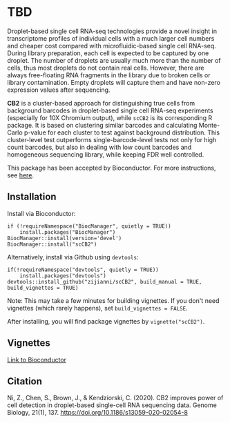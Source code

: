 # TBD

Droplet-based single cell RNA-seq technologies provide a novel insight in transcriptome profiles of individual cells with a much larger cell numbers and cheaper cost compared with microfluidic-based single cell RNA-seq. During library preparation, each cell is expected to be captured by one droplet. The number of droplets are usually much more than the number of cells, thus most droplets do not contain real cells. However, there are always free-floating RNA fragments in the library due to broken cells or library contamination. Empty droplets will capture them and have non-zero expression values after sequencing.

**CB2** is a cluster-based approach for distinguishing true cells from background barcodes in droplet-based single cell RNA-seq experiments (especially for 10X Chromium output), while `scCB2` is its corresponding R package. It is based on clustering similar barcodes and calculating Monte-Carlo p-value for each cluster to test against background distribution. This cluster-level test outperforms single-barcode-level tests not only for high count barcodes, but also in dealing with low count barcodes and homogeneous sequencing library, while keeping FDR well controlled.

This package has been accepted by Bioconductor. For more instructions, see [here](https://bioconductor.org/packages/3.12/bioc/html/scCB2.html).

## Installation

Install via Bioconductor: 

```
if (!requireNamespace("BiocManager", quietly = TRUE))
    install.packages("BiocManager")
BiocManager::install(version='devel')
BiocManager::install("scCB2")
```


Alternatively, install via Github using `devtools`:

```
if(!requireNamespace("devtools", quietly = TRUE))
    install.packages("devtools")
devtools::install_github("zijianni/scCB2", build_manual = TRUE, build_vignettes = TRUE)
```

Note: This may take a few minutes for building vignettes. If you don't need vignettes (which rarely happens), set `build_vignettes = FALSE`.

After installing, you will find package vignettes by `vignette("scCB2")`.


## Vignettes 
[Link to Bioconductor](https://bioconductor.org/packages/3.12/bioc/vignettes/scCB2/inst/doc/scCB2.html)



## Citation

Ni, Z., Chen, S., Brown, J., & Kendziorski, C. (2020). CB2 improves power of cell detection in droplet-based single-cell RNA sequencing data. Genome Biology, 21(1), 137. https://doi.org/10.1186/s13059-020-02054-8
